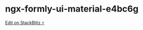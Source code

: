 # ngx-formly-ui-material-e4bc6g

[Edit on StackBlitz ⚡️](https://stackblitz.com/edit/ngx-formly-ui-material-e4bc6g)
